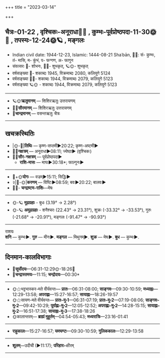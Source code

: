 +++
title = "2023-03-14"

+++
## चैत्रः-01-22  ,  वृश्चिकः-अनूराधा🌛🌌  ,  कुम्भः-पूर्वप्रोष्ठपदा-11-30🌞🌌  ,  तपस्यः-12-24🌞🪐  ,  मङ्गलः
- Indian civil date: 1944-12-23, Islamic: 1444-08-21 Shaʿbān, 🌌🌞: सं- कुम्भः, तं- मासि, म- कुंभं, प- फग्गण, अ- फागुन
- संवत्सरः 🌛- शोभनः, 🌌🌞- शुभकृत्, 🪐🌞- शुभकृत्
- वर्षसङ्ख्या 🌛- शकाब्दः 1945, विक्रमाब्दः 2080, कलियुगे 5124
- वर्षसङ्ख्या 🌌🌞- शकाब्दः 1944, विक्रमाब्दः 2079, कलियुगे 5123
- वर्षसङ्ख्या 🪐🌞 - शकाब्दः 1944, विक्रमाब्दः 2079, कलियुगे 5123
___________________
- 🪐🌞**ऋतुमानम्** — शिशिरऋतुः उत्तरायणम्
- 🌌🌞**सौरमानम्** — शिशिरऋतुः उत्तरायणम्
- 🌛**चान्द्रमानम्** — वसन्तऋतुः चैत्रः
___________________


## खचक्रस्थितिः
- |🌞-🌛|**तिथिः** — कृष्ण-सप्तमी►20:22; कृष्ण-अष्टमी►  
- 🌌🌛**नक्षत्रम्** — अनूराधा►08:11; ज्येष्ठा► (वृश्चिकः)  
- 🌌🌞**सौर-नक्षत्रम्** — पूर्वप्रोष्ठपदा►  
  - **राशि-मासः** — माघः►30:18*; फाल्गुनः► 
___________________
- 🌛+🌞**योगः** — वज्रम्►15:11; सिद्धिः►  
- २|🌛-🌞|**करणम्** — विष्टिः►08:59; बवः►20:22; बालवः►  
- 🌌🌛- **चन्द्राष्टम-राशिः**—मेषः  
___________________
- 🌞-🪐 **मूढग्रहाः** - बुधः (3.19° → 2.28°)
- 🌞-🪐 **अमूढग्रहाः** - शनैश्चरः (22.43° → 23.31°), शुक्रः (-33.32° → -33.53°), गुरुः (-21.68° → -20.91°), मङ्गलः (-91.47° → -90.93°)
___________________
राशयः  
**शनि** — कुम्भः►. **गुरु** — मीनः►. **मङ्गल** — मिथुनम्►. **शुक्र** — मेषः►. **बुध** — कुम्भः►. 
___________________


## दिनमान-कालविभागाः
- 🌅**सूर्योदयः**—06:31-12:29🌞️-18:26🌇  
- 🌛**चन्द्रास्तमयः**—11:15; **चन्द्रोदयः**—00:30*  
___________________
- 🌞⚝भट्टभास्कर-मते वीर्यवन्तः— **प्रातः**—06:31-08:00; **साङ्गवः**—09:30-10:59; **मध्याह्नः**—12:29-13:58; **अपराह्णः**—15:27-16:57; **सायाह्नः**—18:26-19:57  
- 🌞⚝सायण-मते वीर्यवन्तः— **प्रातः-मु॰1**—06:31-07:19; **प्रातः-मु॰2**—07:19-08:06; **साङ्गवः-मु॰2**—09:42-10:29; **पूर्वाह्णः-मु॰2**—12:05-12:52; **अपराह्णः-मु॰2**—14:28-15:15; **सायाह्नः-मु॰2**—16:51-17:38; **सायाह्नः-मु॰3**—17:38-18:26  
- 🌞कालान्तरम्— **ब्राह्मं मुहूर्तम्**—04:54-05:43; **मध्यरात्रिः**—23:16-01:41  
___________________
- **राहुकालः**—15:27-16:57; **यमघण्टः**—09:30-10:59; **गुलिककालः**—12:29-13:58  
___________________
- **शूलम्**—उदीची (►11:17); **परिहारः**–क्षीरम्  
___________________
